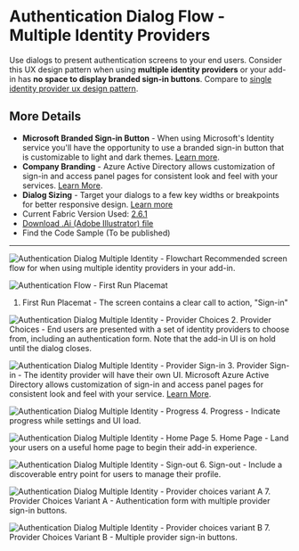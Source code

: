 # Authentication Dialog Flow - Multiple Identity Providers

Use dialogs to present authentication screens to your end users. Consider this UX design pattern when using **multiple identity providers** or your add-in has **no space to display branded sign-in buttons**. Compare to [single identity provider ux design pattern](Authentication_Dialog_Single_ID.md).

## More Details

- **Microsoft Branded Sign-in Button** - When using Microsoft's Identity service you'll have the opportunity to use a branded sign-in button that is customizable to light and dark themes. [Learn more](https://azure.microsoft.com/en-us/documentation/articles/active-directory-branding-guidelines/#visual-guidance-for-sign-in).
- **Company Branding** - Azure Active Directory allows customization of sign-in and access panel pages for consistent look and feel with your services. [Learn More](https://azure.microsoft.com/en-us/documentation/articles/active-directory-add-company-branding/).
- **Dialog Sizing** - Target your dialogs to a few key widths or breakpoints for better responsive design. [Learn more](https://msdn.microsoft.com/windows/uwp/layout/screen-sizes-and-breakpoints-for-responsive-design)
- Current Fabric Version Used: [2.6.1](https://github.com/OfficeDev/office-ui-fabric-core/releases/tag/2.6.1)
- [Download .Ai (Adobe Illustrator) file](https://github.com/OfficeDev/Office-Add-in-UX-Design-Patterns/blob/master/Patterns/Source%20Files/Authentication_Dialog_Multiple_ID.ai?raw=true)
- Find the Code Sample (To be published)

***

![Authentication Dialog Multiple Identity - Flowchart](../../../assets/markdown-images/titlepage.jpg)
Recommended screen flow for when using multiple identity providers in your add-in.


![Authentication Flow - First Run Placemat](../../../assets/markdown-images/auth_dialog_multiid_fre.jpg)
1. First Run Placemat - The screen contains a clear call to action, "Sign-in"


![Authentication Dialog Multiple Identity - Provider Choices](../../../assets/markdown-images/auth_dialog_multiid_choices.jpg)
2. Provider Choices - End users are presented with a set of identity providers to choose from, including an authentication form. Note that the add-in UI is on hold until the dialog closes.


![Authentication Dialog Multiple Identity - Provider Sign-in](../../../assets/markdown-images/auth_dialog_multiid_providerui.jpg)
3. Provider Sign-in - The identity provider will have their own UI. Microsoft Azure Active Directory allows customization of sign-in and access panel pages for consistent look and feel with your service. [Learn More](https://azure.microsoft.com/en-us/documentation/articles/active-directory-add-company-branding/).


![Authentication Dialog Multiple Identity - Progress](../../../assets/markdown-images/auth_dialog_multiid_progress.jpg)
4. Progress - Indicate progress while settings and UI load. 


![Authentication Dialog Multiple Identity - Home Page](../../../assets/markdown-images/auth_dialog_multiid_homepage.jpg)
5. Home Page - Land your users on a useful home page to begin their add-in experience.


![Authentication Dialog Multiple Identity - Sign-out](../../../assets/markdown-images/auth_dialog_multiid_signout.jpg)
6. Sign-out - Include a discoverable entry point for users to manage their profile.


![Authentication Dialog Multiple Identity - Provider choices variant A](../../../assets/markdown-images/auth_dialog_multiid_variantA.jpg)
7. Provider Choices Variant A - Authentication form with multiple provider sign-in buttons.

![Authentication Dialog Multiple Identity - Provider choices variant B](../../../assets/markdown-images/auth_dialog_multiid_variantB.jpg)
7. Provider Choices Variant B - Multiple provider sign-in buttons.
